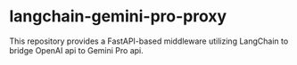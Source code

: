 # langchain-gemini-pro-proxy
This repository provides a FastAPI-based middleware utilizing LangChain to bridge OpenAI api to Gemini Pro api.

